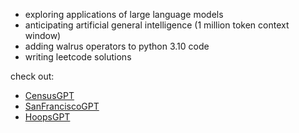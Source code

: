 <!-- [![Veer's GitHub Header](./assets/new-header.png)](https://veerbia.github.io) -->
- exploring applications of large language models 
- anticipating artificial general intelligence (1 million token context window)
- adding walrus operators to python 3.10 code 
- writing leetcode solutions

check out:
- [CensusGPT](https://censusgpt.com/)
- [SanFranciscoGPT](https://sanfranciscogpt.com/)
- [HoopsGPT](https://hoopsgpt.ai/)

